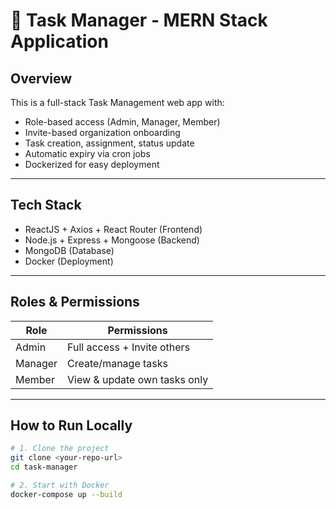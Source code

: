 # 🔧 Task Manager - MERN Stack Application

## Overview

This is a full-stack Task Management web app with:

- Role-based access (Admin, Manager, Member)
- Invite-based organization onboarding
- Task creation, assignment, status update
- Automatic expiry via cron jobs
- Dockerized for easy deployment

---

## Tech Stack

- ReactJS + Axios + React Router (Frontend)
- Node.js + Express + Mongoose (Backend)
- MongoDB (Database)
- Docker (Deployment)

---

## Roles & Permissions

| Role    | Permissions                          |
|---------|--------------------------------------|
| Admin   | Full access + Invite others          |
| Manager | Create/manage tasks                  |
| Member  | View & update own tasks only         |

---

## How to Run Locally

```bash
# 1. Clone the project
git clone <your-repo-url>
cd task-manager

# 2. Start with Docker
docker-compose up --build
